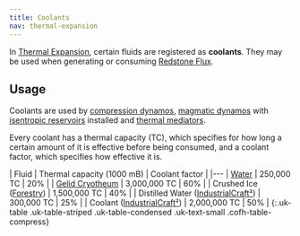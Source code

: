 ```yaml
---
title: Coolants
nav: thermal-expansion
---
```


In [Thermal Expansion](/docs/thermal-expansion/), certain fluids are registered
as **coolants**. They may be used when generating or consuming [Redstone
Flux](/docs/redstone-flux/).


Usage
-----

Coolants are used by [compression dynamos](/docs/compression-dynamo/), [magmatic
dynamos](/docs/magmatic-dynamos/) with [isentropic
reservoirs](/docs/augment-isentropic-reservoir/) installed and [thermal
mediators](/docs/thermal-mediator/).

Every coolant has a thermal capacity (TC), which specifies for how long a
certain amount of it is effective before being consumed, and a coolant factor,
which specifies how effective it is.

| Fluid | Thermal capacity (1000 mB) | Coolant factor |
|---
| [Water](https://minecraft.gamepedia.com/Water) | 250,000 TC | 20% |
| [Gelid Cryotheum](/docs/gelid-cryotheum/) | 3,000,000 TC | 60% |
| Crushed Ice ([Forestry](https://forestryforminecraft.info/)) | 1,500,000 TC | 40% |
| Distilled Water ([IndustrialCraft²](https://www.industrial-craft.net/)) | 300,000 TC | 25% |
| Coolant ([IndustrialCraft²](https://www.industrial-craft.net/)) | 2,000,000 TC | 50% |
{:.uk-table .uk-table-striped .uk-table-condensed .uk-text-small .cofh-table-compress}
